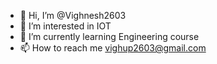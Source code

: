 - 👋 Hi, I’m @Vighnesh2603
- 👀 I’m interested in IOT 
- 🌱 I’m currently learning Engineering course
- 📫 How to reach me vighup2603@gmail.com
